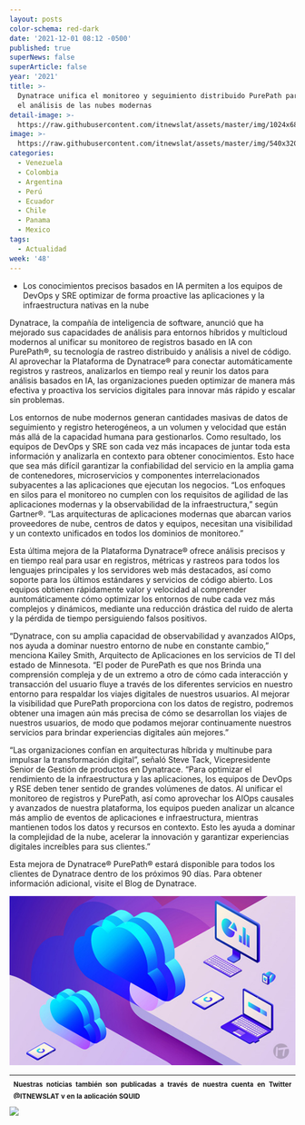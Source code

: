 ```yaml
---
layout: posts
color-schema: red-dark
date: '2021-12-01 08:12 -0500'
published: true
superNews: false
superArticle: false
year: '2021'
title: >-
  Dynatrace unifica el monitoreo y seguimiento distribuido PurePath para mejorar
  el análisis de las nubes modernas
detail-image: >-
  https://raw.githubusercontent.com/itnewslat/assets/master/img/1024x680/Trabajo-en-Nube-g.jpg
image: >-
  https://raw.githubusercontent.com/itnewslat/assets/master/img/540x320/Trabajo-en-Nube-p.jpg
categories:
  - Venezuela
  - Colombia
  - Argentina
  - Perú
  - Ecuador
  - Chile
  - Panama
  - Mexico
tags:
  - Actualidad
week: '48'
---
```

- Los conocimientos precisos basados en IA permiten a los equipos de DevOps y SRE optimizar de forma proactive las aplicaciones y la infraestructura nativas en la nube

Dynatrace, la compañía de inteligencia de software, anunció que ha mejorado sus capacidades de análisis para entornos híbridos y multicloud modernos al unificar su monitoreo de registros basado en IA con PurePath®, su tecnología de rastreo distribuido y análisis a nivel de código. Al aprovechar la Plataforma de Dynatrace® para conectar automáticamente registros y rastreos, analizarlos en tiempo real y reunir los datos para análisis basados en IA, las organizaciones pueden optimizar de manera más efectiva y proactiva los servicios digitales para innovar más rápido y escalar sin problemas. 

Los entornos de nube modernos generan cantidades masivas de datos de seguimiento y registro heterogéneos, a un volumen y velocidad que están más allá de la capacidad humana para gestionarlos. Como resultado, los equipos de DevOps y SRE son cada vez más incapaces de juntar toda esta información y analizarla en contexto para obtener conocimientos. Esto hace que sea más difícil garantizar la confiabilidad del servicio en la amplia gama de contenedores, microservicios y componentes interrelacionados subyacentes a las aplicaciones que ejecutan los negocios. “Los enfoques en silos para el monitoreo no cumplen con los requisitos de agilidad de las aplicaciones modernas y la observabilidad de la infraestructura,” según Gartner®. “Las arquitecturas de aplicaciones modernas que abarcan varios proveedores de nube, centros de datos y equipos, necesitan una visibilidad y un contexto unificados en todos los dominios de monitoreo.” 

Esta última mejora de la Plataforma Dynatrace® ofrece análisis precisos y en tiempo real para usar en registros, métricas y rastreos para todos los lenguajes principales y los servidores web más destacados, así como soporte para los últimos estándares y servicios de código abierto. Los equipos obtienen rápidamente valor y velocidad al comprender auntomáticamente cómo optimizar los entornos de nube cada vez más complejos y dinámicos, mediante una reducción drástica del ruido de alerta y la pérdida de tiempo persiguiendo falsos positivos.

“Dynatrace, con su amplia capacidad de observabilidad y avanzados AIOps, nos ayuda a dominar nuestro entorno de nube en constante cambio,” menciona Kailey Smith, Arquitecto de Aplicaciones en los servicios de TI del estado de Minnesota. “El poder de PurePath es que nos Brinda una comprensión compleja y de un extremo a otro de cómo cada interacción y transacción del usuario fluye a través de los diferentes servicios en nuestro entorno para respaldar los viajes digitales de nuestros usuarios. Al mejorar la visibilidad que PurePath proporciona con los datos de registro, podremos obtener una imagen aún más precisa de cómo se desarrollan los viajes de nuestros usuarios, de modo que podamos mejorar continuamente nuestros servicios para brindar experiencias digitales aún mejores.” 

“Las organizaciones confían en arquitecturas híbrida y multinube para impulsar la transformación digital”, señaló Steve Tack, Vicepresidente Senior de Gestión de productos en Dynatrace. “Para optimizar el rendimiento de la infraestructura y las aplicaciones, los equipos de DevOps y RSE deben tener sentido de grandes volúmenes de datos. Al unificar el monitoreo de registros y PurePath, así como aprovechar los AIOps causales y avanzados de nuestra plataforma, los equipos pueden analizar un alcance más amplio de eventos de aplicaciones e infraestructura, mientras mantienen todos los datos y recursos en contexto. Esto les ayuda a dominar la complejidad de la nube, acelerar la innovación y garantizar experiencias digitales increíbles para sus clientes.”

Esta mejora de Dynatrace® PurePath® estará disponible para todos los clientes de Dynatrace dentro de los próximos 90 días. Para obtener información adicional, visite el Blog de Dynatrace.

![](https://raw.githubusercontent.com/itnewslat/assets/master/img/540x320/Trabajo-en-Nube-p.jpg)

<table style="height: 42px;" width="569">
<tbody>
<tr>
<td style="text-align: justify;"><sub><strong>Nuestras noticias también son publicadas a través de nuestra cuenta en Twitter <a href="https://twitter.com/itnewslat?lang=es">@ITNEWSLAT</a> y en la aplicación <a href="https://squidapp.co/en/">SQUID</a></strong></sub></td>
</tr>
</tbody>
</table>

<img src="https://tracker.metricool.com/c3po.jpg?hash=56f88a41e39ab42c063cc51676587a04"/>